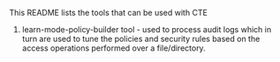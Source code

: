 This README lists the tools that can be used with CTE

1) learn-mode-policy-builder tool - used to process audit logs which in turn are used to tune the policies and security rules based on the access operations performed over a file/directory.
